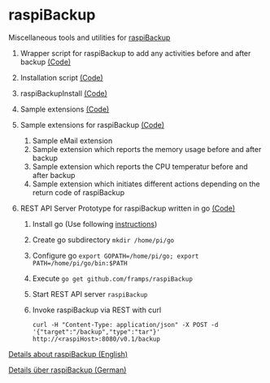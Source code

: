 # raspiBackup

Miscellaneous tools and utilities for [raspiBackup](https://www.linux-tips-and-tricks.de/en/backup) 

1. Wrapper script for raspiBackup to add any activities before and after backup [(Code)](https://github.com/framps/raspiBackup/blob/master/raspiBackupWrapper.sh)
2. Installation script [(Code)](https://github.com/framps/raspiBackup/tree/master/installation)
  1. raspiBackupInstall [(Code)](https://github.com/framps/raspiBackup/blob/master/installation/raspiBackupInstall.sh)
  2. Sample extensions [(Code)](https://github.com/framps/raspiBackup/blob/master/installation/raspiBackupSampleExtensionsInstall.sh)
3. Sample extensions for raspiBackup [(Code)](https://github.com/framps/raspiBackup/tree/master/extensions)
	1. Sample eMail extension
	2. Sample extension which reports the memory usage before and after backup
	3. Sample extension which reports the CPU temperatur before and after backup
	4. Sample extension which initiates different actions depending on the return code of raspiBackup

4. REST API Server Prototype for raspiBackup written in go [(Code)](https://github.com/framps/raspiBackup/blob/master/RESTAPIServer.go)
	1. Install go (Use following [instructions](http://www.admfactory.com/how-to-install-golang-on-raspberry-pi/))
	2. Create go subdirectory ```mkdir /home/pi/go```
	3. Configure go ```export GOPATH=/home/pi/go; export PATH=/home/pi/go/bin:$PATH```
	4. Execute ```go get github.com/framps/raspiBackup```
	5. Start REST API server ```raspiBackup```
	6. Invoke raspiBackup via REST with curl
	
		```curl -H "Content-Type: application/json" -X POST -d '{"target":"/backup","type":"tar"}' http://<raspiHost>:8080/v0.1/backup```

[Details about raspiBackup (English)](https://www.linux-tips-and-tricks.de/en/backup)

[Details über raspiBackup (German)](https://www.linux-tips-and-tricks.de/de/raspiBackup)
